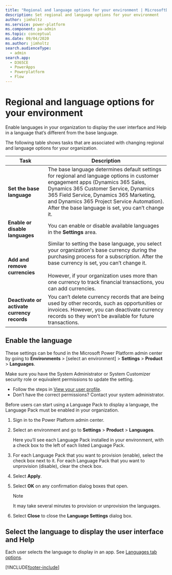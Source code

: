 ```yaml
---
title: "Regional and language options for your environment | MicrosoftDocs"
description: Set regional and language options for your environment 
author: jimholtz
ms.service: power-platform
ms.component: pa-admin
ms.topic: conceptual
ms.date: 09/04/2020
ms.author: jimholtz 
search.audienceType: 
  - admin
search.app:
  - D365CE
  - PowerApps
  - Powerplatform
  - Flow
---
```

# Regional and language options for your environment 

Enable languages in your organization to display the user interface and Help in a language that’s different from the base language. 

The following table shows tasks that are associated with changing regional and language options for your organization.  

|Task |  Description   |
|--------|---------|
|  **Set the base language**  |  The base language determines default settings for regional and language options in customer engagement apps (Dynamics 365 Sales, Dynamics 365 Customer Service, Dynamics 365 Field Service, Dynamics 365 Marketing, and Dynamics 365 Project Service Automation). After the base language is set, you can’t change it. |
| **Enable or disable languages** | You can enable or disable available languages in the **Settings** area. |
|  **Add and remove currencies**  | Similar to setting the base language, you select your organization's base currency during the purchasing process for a subscription. After the base currency is set, you can’t change it.<br /><br /> However, if your organization uses more than one currency to track financial transactions, you can add currencies. |
| **Deactivate or activate currency records** |   You can’t delete currency records that are being used by other records, such as opportunities or invoices. However, you can deactivate currency records so they won’t be available for future transactions. |

## Enable the language  

These settings can be found in the Microsoft Power Platform admin center by going to **Environments** > [select an environment] > **Settings** > **Product** > **Languages**.

Make sure you have the System Administrator or System Customizer security role or equivalent permissions to update the setting.

- Follow the steps in [View your user profile](https://docs.microsoft.com/powerapps/user/view-your-user-profile).
- Don’t have the correct permissions? Contact your system administrator.

 Before users can start using a Language Pack to display a language, the Language Pack must be enabled in your organization.  

1. Sign in to the Power Platform admin center. 

2. Select an environment and go to **Settings** > **Product** > **Languages**.

   Here you’ll see each Language Pack installed in your environment, with a check box to the left of each listed Language Pack.  

4. For each Language Pack that you want to provision (enable), select the check box next to it. For each Language Pack that you want to unprovision (disable), clear the check box.  

5. Select **Apply**.  

6. Select **OK** on any confirmation dialog boxes that open.  

   > [!NOTE]
   >  It may take several minutes to provision or unprovision the languages.  

7. Select **Close** to close the **Language Settings** dialog box.

## Select the language to display the user interface and Help  

 Each user selects the language to display in an app.  See [Languages tab options](https://docs.microsoft.com/powerapps/user/set-personal-options#languages-tab-options).




[!INCLUDE[footer-include](../includes/footer-banner.md)]